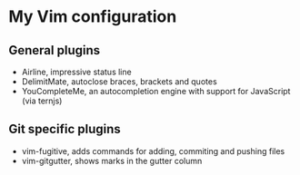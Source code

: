 # My Vim configuration

## General plugins
- Airline, impressive status line
- DelimitMate, autoclose braces, brackets and quotes
- YouCompleteMe, an autocompletion engine with support for JavaScript (via ternjs)

## Git specific plugins
- vim-fugitive, adds commands for adding, commiting and pushing files
- vim-gitgutter, shows marks in the gutter column

